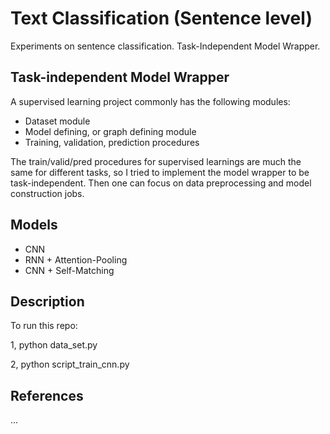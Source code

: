 # Text Classification (Sentence level)

Experiments on sentence classification. Task-Independent Model Wrapper. 

## Task-independent Model Wrapper

A supervised learning project commonly has the following modules:

* Dataset module
* Model defining, or graph defining module
* Training, validation, prediction procedures

The train/valid/pred procedures for supervised learnings are much the same for different tasks, so I tried to implement the model wrapper to be task-independent. Then one can focus on data preprocessing and model construction jobs.

## Models

* CNN
* RNN + Attention-Pooling
* CNN + Self-Matching

## Description

To run this repo:

1, python data_set.py

2, python script_train_cnn.py


## References

...


